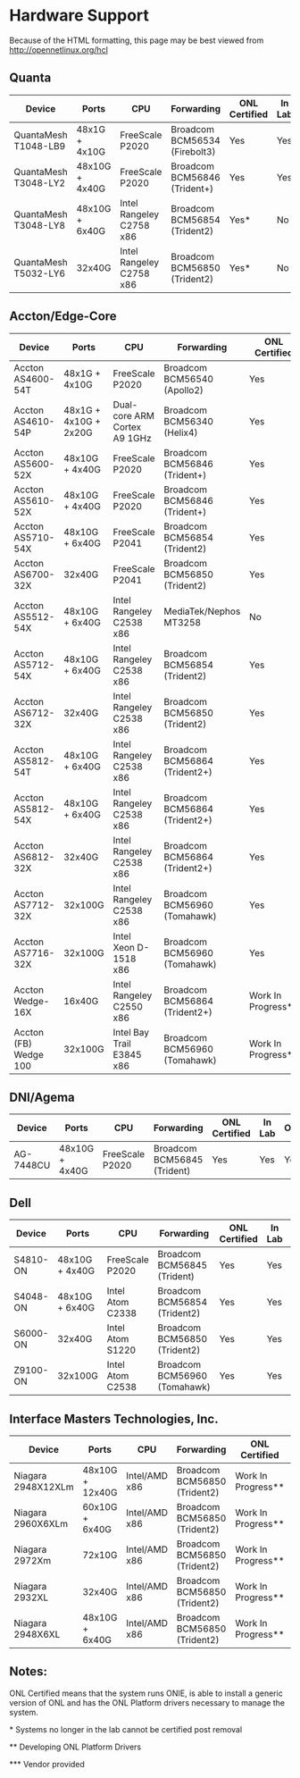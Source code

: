 Hardware Support
================
Because of the HTML formatting, this page may be best viewed from
<http://opennetlinux.org/hcl>


Quanta
------
<table class="table table-striped table-hover">
<thead>
<tr class="info"> 
     <th> Device                  <th> Ports            <th> CPU                 <th> Forwarding             		<th> ONL Certified         <th> In Lab <th> ORC <th> OF-DPA <th> OpenNSL <th> SAI </tr>
</thead>
<tr> <td> QuantaMesh T1048-LB9    <td> 48x1G  + 4x10G   <td> FreeScale P2020       <td> Broadcom BCM56534 (Firebolt3)    	<td> Yes  <td> Yes <td> Yes <td> No <td> No <td> No </tr>
<tr> <td> QuantaMesh T3048-LY2    <td> 48x10G + 4x40G   <td> FreeScale P2020       <td> Broadcom BCM56846 (Trident+)     	<td> Yes   <td> Yes <td> Yes <td> Yes <td> No <td> No </tr> 
<tr> <td> QuantaMesh T3048-LY8    <td> 48x10G + 6x40G   <td> Intel Rangeley C2758 x86 <td> Broadcom BCM56854 (Trident2)            <td> Yes*  <td> No <td> No <td> No <td> No <td> No </tr> 
<tr> <td> QuantaMesh T5032-LY6    <td> 32x40G  <td> Intel Rangeley C2758 x86 <td> Broadcom BCM56850 (Trident2)            <td> Yes* <td> No <td> No <td> No <td> No <td> No </tr>
</table>


Accton/Edge-Core
------
<table class="table table-striped table-hover">
<thead>
<tr class="info">
     <th> Device                  <th> Ports            <th> CPU                 <th> Forwarding             		<th> ONL Certified        <th> In Lab <th> ORC <th> OF-DPA <th> OpenNSL <th> SAI </tr> 
</thead>
<tr> <td> Accton AS4600-54T       <td> 48x1G  + 4x10G   <td> FreeScale P2020       <td> Broadcom BCM56540 (Apollo2)       <td> Yes  <td> Yes <td> Yes <td> Yes*** <td> Yes*** <td> No </tr>
<tr> <td> Accton AS4610-54P       <td> 48x1G + 4x10G + 2x20G <td>  Dual-core ARM Cortex A9 1GHz <td> Broadcom BCM56340 (Helix4) <td> Yes <td> Yes <td> No <td> No <td> No <td> No </tr>
<tr> <td> Accton AS5600-52X       <td> 48x10G  + 4x40G   <td> FreeScale P2020       <td> Broadcom BCM56846 (Trident+)      <td> Yes <td> Yes <td> Yes <td> No <td> No <td> No </tr>
<tr> <td> Accton AS5610-52X       <td> 48x10G  + 4x40G   <td> FreeScale P2020       <td> Broadcom BCM56846 (Trident+)      <td> Yes <td> Yes <td> Yes <td> No <td> No <td> No </tr>
<tr> <td> Accton AS5710-54X       <td> 48x10G + 6x40G   <td> FreeScale P2041       <td> Broadcom BCM56854 (Trident2)      <td> Yes  <td> Yes <td> Yes <td> Yes*** <td> Yes*** <td> No </tr>
<tr> <td> Accton AS6700-32X       <td> 32x40G           <td> FreeScale P2041       <td> Broadcom BCM56850 (Trident2)      <td> Yes <td> Yes <td> Yes <td> No <td> No <td> No </tr>
<tr> <td> Accton AS5512-54X       <td> 48x10G + 6x40G   <td> Intel Rangeley C2538 x86 <td> MediaTek/Nephos MT3258      <td> No <td> No <td> No <td> No <td> No <td> No </tr>
<tr> <td> Accton AS5712-54X       <td> 48x10G + 6x40G   <td> Intel Rangeley C2538 x86 <td> Broadcom BCM56854 (Trident2)      <td> Yes <td> Yes <td> Yes <td> Yes*** <td> Yes*** <td> No </tr>
<tr> <td> Accton AS6712-32X       <td> 32x40G           <td> Intel Rangeley C2538 x86 <td> Broadcom BCM56850 (Trident2)      <td> Yes <td> Yes <td> Yes <td> Yes*** <td>  Yes*** <td> No </tr>
<tr> <td> Accton AS5812-54T       <td> 48x10G + 6x40G   <td> Intel Rangeley C2538 x86 <td> Broadcom BCM56864 (Trident2+)      <td> Yes <td> Yes <td> No <td> No <td> No <td> No </tr>
<tr> <td> Accton AS5812-54X       <td> 48x10G + 6x40G   <td> Intel Rangeley C2538 x86 <td> Broadcom BCM56864 (Trident2+)      <td> Yes <td> Yes <td> No <td> Yes*** <td> Yes*** <td> No </tr>
<tr> <td> Accton AS6812-32X       <td> 32x40G           <td> Intel Rangeley C2538 x86 <td> Broadcom BCM56864 (Trident2+)      <td> Yes <td> Yes <td> No <td> Yes***  <td> Yes*** <td> No </tr>
<tr> <td> Accton AS7712-32X       <td> 32x100G          <td> Intel Rangeley C2538 x86 <td> Broadcom BCM56960 (Tomahawk)       <td> Yes <td> Yes <td> Yes <td> Yes***  <td>  Yes*** <td> No </tr>
<tr> <td> Accton AS7716-32X       <td> 32x100G          <td> Intel Xeon D-1518 x86 <td> Broadcom BCM56960 (Tomahawk)       <td> Yes <td> Yes <td> No <td> Yes*** <td>  Yes*** <td> No </tr>
<tr> <td> Accton Wedge-16X        <td> 16x40G           <td> Intel Rangeley C2550 x86 <td> Broadcom BCM56864 (Trident2+)      <td> Work In Progress** <td> Yes <td> No <td> No <td> Yes <td> No </tr>
<tr> <td> Accton (FB) Wedge 100   <td> 32x100G          <td> Intel Bay Trail E3845 x86 <td> Broadcom BCM56960 (Tomahawk)      <td> Work In Progress** <td> Yes <td> No <td> No <td> Yes <td> No </tr>
</table>

DNI/Agema
---
<table class="table table-striped table-hover">
<thead>
<tr class="info">
     <th> Device                  <th> Ports            <th> CPU                 <th> Forwarding             <th> ONL Certified        <th> In Lab <th> ORC <th> OF-DPA <th> OpenNSL <th> SAI </tr>
</thead>
<tr> <td> AG-7448CU               <td> 48x10G  + 4x40G  <td> FreeScale P2020       <td> Broadcom BCM56845 (Trident)     <td> Yes   <td> Yes <td> Yes <td> No <td> No <td> No </tr>
</table>

Dell
---
<table class="table table-striped table-hover">
<thead>
<tr class="info">
     <th> Device                  <th> Ports            <th> CPU                 <th> Forwarding             <th> ONL Certified         <th> In Lab <th> ORC <th> OF-DPA <th> OpenNSL <th> SAI </tr>
</thead>
<tr> <td> S4810-ON            <td> 48x10G  + 4x40G  <td> FreeScale P2020        <td> Broadcom BCM56845 (Trident)     <td> Yes   <td> Yes <td> Yes <td> No <td> No <td> No </tr>
<tr> <td> S4048-ON            <td> 48x10G  + 6x40G  <td> Intel Atom C2338       <td> Broadcom BCM56854 (Trident2)     <td> Yes  <td> Yes <td> Yes <td> No <td> No <td> No </tr> 
<tr> <td> S6000-ON            <td> 32x40G           <td> Intel Atom S1220       <td> Broadcom BCM56850 (Trident2)     <td> Yes  <td> Yes <td> Yes <td> No <td> No <td> No </tr>
<tr> <td> Z9100-ON            <td> 32x100G           <td> Intel Atom C2538       <td> Broadcom BCM56960 (Tomahawk)     <td> Yes  <td> Yes <td> No <td> No <td> No <td> No </tr>
</table>

Interface Masters Technologies, Inc.
---
<table class="table table-striped table-hover">
<thead>
<tr class="info">
     <th> Device          <th> Ports       <th> CPU        <th> Forwarding       <th> ONL Certified     <th> In Lab <th> ORC <th> OF-DPA <th> OpenNSL <th> SAI </tr>
</thead>
<tr> <td> Niagara 2948X12XLm   <td> 48x10G  + 12x40G  <td> Intel/AMD x86    <td> Broadcom BCM56850 (Trident2)   <td> Work In Progress** <td> No <td> No <td> Yes*** <td> Yes*** <td> No </tr>
<tr> <td> Niagara 2960X6XLm    <td> 60x10G  + 6x40G   <td> Intel/AMD x86    <td> Broadcom BCM56850 (Trident2)   <td> Work In Progress** <td> No <td>  No <td> Yes*** <td> Yes*** <td> No </tr>
<tr> <td> Niagara 2972Xm       <td> 72x10G            <td> Intel/AMD x86    <td> Broadcom BCM56850 (Trident2)   <td> Work In Progress** <td> Yes <td>  No <td> Yes*** <td> Yes*** <td> No </tr>
<tr> <td> Niagara 2932XL       <td> 32x40G            <td> Intel/AMD x86    <td> Broadcom BCM56850 (Trident2)   <td> Work In Progress** <td> No <td> No <td> Yes*** <td> Yes*** <td> No </tr>
<tr> <td> Niagara 2948X6XL     <td> 48x10G  + 6x40G   <td> Intel/AMD x86    <td> Broadcom BCM56850 (Trident2)   <td> Work In Progress** <td> No <td>  No <td> Yes*** <td> Yes <td> No </tr>
</table>

Notes:
---

ONL Certified means that the system runs ONIE, is able to install a generic version of ONL and has the ONL Platform drivers necessary to manage the system.

\* Systems no longer in the lab cannot be certified post removal

\** Developing ONL Platform Drivers

\*** Vendor provided
